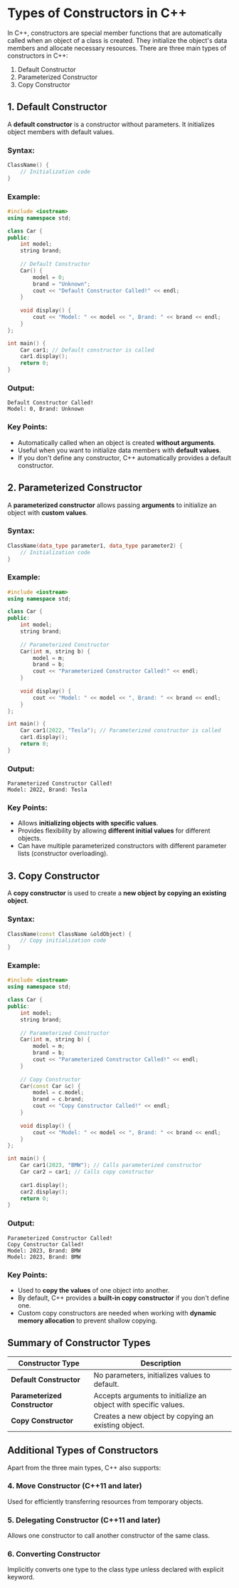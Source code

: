 # Types of Constructors in C++

In C++, constructors are special member functions that are automatically called when an object of a class is created. They initialize the object's data members and allocate necessary resources. There are three main types of constructors in C++:

1. Default Constructor
2. Parameterized Constructor
3. Copy Constructor

## 1. Default Constructor

A **default constructor** is a constructor without parameters. It initializes object members with default values.

### Syntax:
```cpp
ClassName() {
    // Initialization code
}
```

### Example:
```cpp
#include <iostream>
using namespace std;

class Car {
public:
    int model;
    string brand;
    
    // Default Constructor
    Car() {
        model = 0;
        brand = "Unknown";
        cout << "Default Constructor Called!" << endl;
    }
    
    void display() {
        cout << "Model: " << model << ", Brand: " << brand << endl;
    }
};

int main() {
    Car car1; // Default constructor is called
    car1.display();
    return 0;
}
```

### Output:
```
Default Constructor Called!
Model: 0, Brand: Unknown
```

### Key Points:
* Automatically called when an object is created **without arguments**.
* Useful when you want to initialize data members with **default values**.
* If you don't define any constructor, C++ automatically provides a default constructor.

## 2. Parameterized Constructor

A **parameterized constructor** allows passing **arguments** to initialize an object with **custom values**.

### Syntax:
```cpp
ClassName(data_type parameter1, data_type parameter2) {
    // Initialization code
}
```

### Example:
```cpp
#include <iostream>
using namespace std;

class Car {
public:
    int model;
    string brand;
    
    // Parameterized Constructor
    Car(int m, string b) {
        model = m;
        brand = b;
        cout << "Parameterized Constructor Called!" << endl;
    }
    
    void display() {
        cout << "Model: " << model << ", Brand: " << brand << endl;
    }
};

int main() {
    Car car1(2022, "Tesla"); // Parameterized constructor is called
    car1.display();
    return 0;
}
```

### Output:
```
Parameterized Constructor Called!
Model: 2022, Brand: Tesla
```

### Key Points:
* Allows **initializing objects with specific values**.
* Provides flexibility by allowing **different initial values** for different objects.
* Can have multiple parameterized constructors with different parameter lists (constructor overloading).

## 3. Copy Constructor

A **copy constructor** is used to create a **new object by copying an existing object**.

### Syntax:
```cpp
ClassName(const ClassName &oldObject) {
    // Copy initialization code
}
```

### Example:
```cpp
#include <iostream>
using namespace std;

class Car {
public:
    int model;
    string brand;
    
    // Parameterized Constructor
    Car(int m, string b) {
        model = m;
        brand = b;
        cout << "Parameterized Constructor Called!" << endl;
    }
    
    // Copy Constructor
    Car(const Car &c) {
        model = c.model;
        brand = c.brand;
        cout << "Copy Constructor Called!" << endl;
    }
    
    void display() {
        cout << "Model: " << model << ", Brand: " << brand << endl;
    }
};

int main() {
    Car car1(2023, "BMW"); // Calls parameterized constructor
    Car car2 = car1; // Calls copy constructor
    
    car1.display();
    car2.display();
    return 0;
}
```

### Output:
```
Parameterized Constructor Called!
Copy Constructor Called!
Model: 2023, Brand: BMW
Model: 2023, Brand: BMW
```

### Key Points:
* Used to **copy the values** of one object into another.
* By default, C++ provides a **built-in copy constructor** if you don't define one.
* Custom copy constructors are needed when working with **dynamic memory allocation** to prevent shallow copying.

## Summary of Constructor Types

| Constructor Type | Description |
|-----------------|-------------|
| **Default Constructor** | No parameters, initializes values to default. |
| **Parameterized Constructor** | Accepts arguments to initialize an object with specific values. |
| **Copy Constructor** | Creates a new object by copying an existing object. |

## Additional Types of Constructors

Apart from the three main types, C++ also supports:

### 4. Move Constructor (C++11 and later)
Used for efficiently transferring resources from temporary objects.

### 5. Delegating Constructor (C++11 and later)
Allows one constructor to call another constructor of the same class.

### 6. Converting Constructor
Implicitly converts one type to the class type unless declared with explicit keyword.
